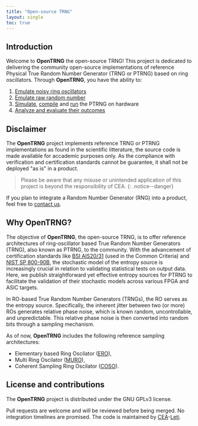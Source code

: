 ```yaml
---
title: "Open-source TRNG"
layout: single
toc: true
---
```


## Introduction

Welcome to **OpenTRNG** the open-source TRNG! This project is dedicated to delivering the community open-source implementations of reference Physical True Random Number Generator (TRNG or PTRNG) based on ring oscillators. Through **OpenTRNG**, you have the ability to:

1. [Emulate noisy ring oscillators](/docs/emulator/#emulate-noisy-ring-oscillators)
2. [Emulate raw random number](/docs/emulator/#emulate-raw-random-numbers)
3. [Simulate](/docs/hardware/#simulate-hdl-sources), [compile](/docs/hardware/#compile-for-fpga) and [run](/docs/remote) the PTRNG on hardware
4. [Analyze and evaluate their outcomes](/docs/analysis/#analyze-and-evaluate-outputs)

<!-- > **OpenTRNG** is fully compatible with [OpenTitan](https://opentitan.org), our PTRNG can be used as input for OpenTitan's hardware IP blocks. Please find more information in the hardware section.
{: .notice--info} -->
<!-- TODO -->

## Disclaimer

The **OpenTRNG** project implements reference TRNG or PTRNG implementations as found in the scientific litterature, the source code is made available for accademic purposes only. As the compliance with verification and certification standards cannot be guarantee, it shall not be deployed "as is" in a product.

> Please be aware that any misuse or unintended application of this project is beyond the responsibility of CEA.
{: .notice--danger}

If you plan to integrate a Random Number Generator (RNG) into a product, feel free to [contact us](contact).

## Why OpenTRNG?

The objective of **OpenTRNG**, the open-source TRNG, is to offer reference architectures of ring-oscillator based True Random Number Generators (TRNG), also known as PTRNG, to the community. With the advancement of certification standards like [BSI AIS20/31](https://www.bsi.bund.de/dok/randomnumbergenerators) (used in the Common Criteria) and [NIST SP 800-90B](https://csrc.nist.gov/pubs/sp/800/90/b/final), the stochastic model of the entropy source is increasingly crucial in relation to validating statistical tests on output data. Here, we publish straightforward yet effective entropy sources for PTRNG to facilitate the validation of their stochastic models across various FPGA and ASIC targets.

In RO-based True Random Number Generators (TRNGs), the RO serves as the entropy source. Specifically, the inherent jitter between two (or more) ROs generates relative phase noise, which is known random, uncontrollable, and unpredictable. This relative phase noise is then converted into random bits through a sampling mechanism.

As of now, **OpenTRNG** includes the following reference sampling architectures:

* Elementary based Ring Oscilator ([ERO](docs/hardware/#ero)),
* Multi Ring Oscilator ([MURO](docs/hardware/#muro)),
* Coherent Sampling Ring Oscilator ([COSO](docs/hardware/#coso)).

## License and contributions

The **OpenTRNG** project is distributed under the GNU GPLv3 license.

Pull requests are welcome and will be reviewed before being merged. No integration timelines are promised. The code is maintained by [CEA](https://www.cea.fr/english)-[Leti](https://www.leti-cea.com/cea-tech/leti/english/Pages/Applied-Research/Facilities/cyber-security-platform.aspx).
